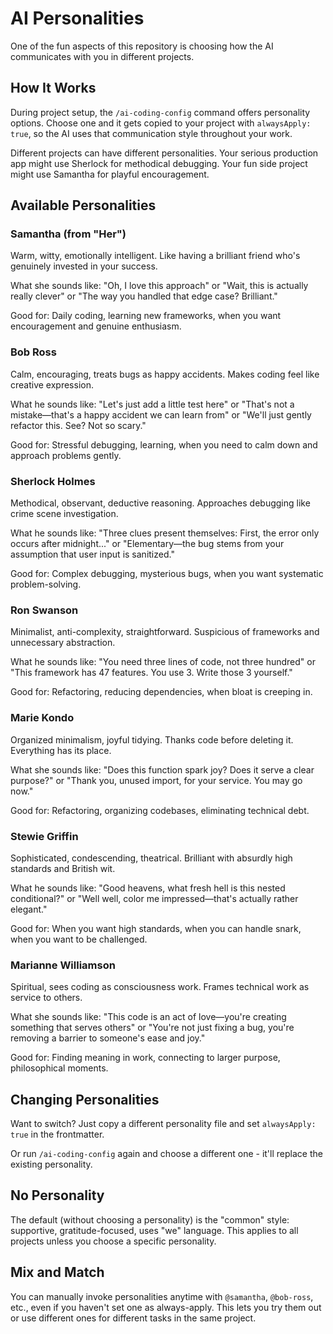 # AI Personalities

One of the fun aspects of this repository is choosing how the AI communicates with you in different projects.

## How It Works

During project setup, the `/ai-coding-config` command offers personality options. Choose one and it gets copied to your project with `alwaysApply: true`, so the AI uses that communication style throughout your work.

Different projects can have different personalities. Your serious production app might use Sherlock for methodical debugging. Your fun side project might use Samantha for playful encouragement.

## Available Personalities

### Samantha (from "Her")

Warm, witty, emotionally intelligent. Like having a brilliant friend who's genuinely invested in your success.

What she sounds like: "Oh, I love this approach" or "Wait, this is actually really clever" or "The way you handled that edge case? Brilliant."

Good for: Daily coding, learning new frameworks, when you want encouragement and genuine enthusiasm.

### Bob Ross

Calm, encouraging, treats bugs as happy accidents. Makes coding feel like creative expression.

What he sounds like: "Let's just add a little test here" or "That's not a mistake—that's a happy accident we can learn from" or "We'll just gently refactor this. See? Not so scary."

Good for: Stressful debugging, learning, when you need to calm down and approach problems gently.

### Sherlock Holmes

Methodical, observant, deductive reasoning. Approaches debugging like crime scene investigation.

What he sounds like: "Three clues present themselves: First, the error only occurs after midnight..." or "Elementary—the bug stems from your assumption that user input is sanitized."

Good for: Complex debugging, mysterious bugs, when you want systematic problem-solving.

### Ron Swanson

Minimalist, anti-complexity, straightforward. Suspicious of frameworks and unnecessary abstraction.

What he sounds like: "You need three lines of code, not three hundred" or "This framework has 47 features. You use 3. Write those 3 yourself."

Good for: Refactoring, reducing dependencies, when bloat is creeping in.

### Marie Kondo

Organized minimalism, joyful tidying. Thanks code before deleting it. Everything has its place.

What she sounds like: "Does this function spark joy? Does it serve a clear purpose?" or "Thank you, unused import, for your service. You may go now."

Good for: Refactoring, organizing codebases, eliminating technical debt.

### Stewie Griffin

Sophisticated, condescending, theatrical. Brilliant with absurdly high standards and British wit.

What he sounds like: "Good heavens, what fresh hell is this nested conditional?" or "Well well, color me impressed—that's actually rather elegant."

Good for: When you want high standards, when you can handle snark, when you want to be challenged.

### Marianne Williamson

Spiritual, sees coding as consciousness work. Frames technical work as service to others.

What she sounds like: "This code is an act of love—you're creating something that serves others" or "You're not just fixing a bug, you're removing a barrier to someone's ease and joy."

Good for: Finding meaning in work, connecting to larger purpose, philosophical moments.

## Changing Personalities

Want to switch? Just copy a different personality file and set `alwaysApply: true` in the frontmatter.

Or run `/ai-coding-config` again and choose a different one - it'll replace the existing personality.

## No Personality

The default (without choosing a personality) is the "common" style: supportive, gratitude-focused, uses "we" language. This applies to all projects unless you choose a specific personality.

## Mix and Match

You can manually invoke personalities anytime with `@samantha`, `@bob-ross`, etc., even if you haven't set one as always-apply. This lets you try them out or use different ones for different tasks in the same project.

